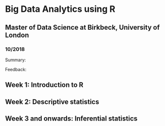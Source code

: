 # Big Data Analytics using R
## Master of Data Science at Birkbeck, University of London
### 10/2018

Summary:

Feedback:

## Week 1: Introduction to R

## Week 2: Descriptive statistics

## Week 3 and onwards: Inferential statistics

